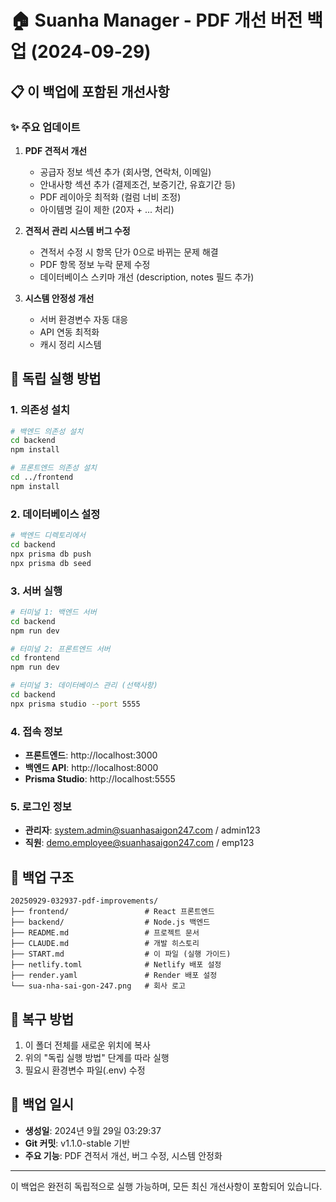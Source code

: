 # 🏠 Suanha Manager - PDF 개선 버전 백업 (2024-09-29)

## 📋 이 백업에 포함된 개선사항

### ✨ 주요 업데이트
1. **PDF 견적서 개선**
   - 공급자 정보 섹션 추가 (회사명, 연락처, 이메일)
   - 안내사항 섹션 추가 (결제조건, 보증기간, 유효기간 등)
   - PDF 레이아웃 최적화 (컬럼 너비 조정)
   - 아이템명 길이 제한 (20자 + ... 처리)

2. **견적서 관리 시스템 버그 수정**
   - 견적서 수정 시 항목 단가 0으로 바뀌는 문제 해결
   - PDF 항목 정보 누락 문제 수정
   - 데이터베이스 스키마 개선 (description, notes 필드 추가)

3. **시스템 안정성 개선**
   - 서버 환경변수 자동 대응
   - API 연동 최적화
   - 캐시 정리 시스템

## 🚀 독립 실행 방법

### 1. 의존성 설치
```bash
# 백엔드 의존성 설치
cd backend
npm install

# 프론트엔드 의존성 설치
cd ../frontend
npm install
```

### 2. 데이터베이스 설정
```bash
# 백엔드 디렉토리에서
cd backend
npx prisma db push
npx prisma db seed
```

### 3. 서버 실행
```bash
# 터미널 1: 백엔드 서버
cd backend
npm run dev

# 터미널 2: 프론트엔드 서버
cd frontend
npm run dev

# 터미널 3: 데이터베이스 관리 (선택사항)
cd backend
npx prisma studio --port 5555
```

### 4. 접속 정보
- **프론트엔드**: http://localhost:3000
- **백엔드 API**: http://localhost:8000
- **Prisma Studio**: http://localhost:5555

### 5. 로그인 정보
- **관리자**: system.admin@suanhasaigon247.com / admin123
- **직원**: demo.employee@suanhasaigon247.com / emp123

## 📂 백업 구조
```
20250929-032937-pdf-improvements/
├── frontend/                 # React 프론트엔드
├── backend/                  # Node.js 백엔드
├── README.md                 # 프로젝트 문서
├── CLAUDE.md                 # 개발 히스토리
├── START.md                  # 이 파일 (실행 가이드)
├── netlify.toml              # Netlify 배포 설정
├── render.yaml               # Render 배포 설정
└── sua-nha-sai-gon-247.png   # 회사 로고
```

## 🔄 복구 방법
1. 이 폴더 전체를 새로운 위치에 복사
2. 위의 "독립 실행 방법" 단계를 따라 실행
3. 필요시 환경변수 파일(.env) 수정

## 📝 백업 일시
- **생성일**: 2024년 9월 29일 03:29:37
- **Git 커밋**: v1.1.0-stable 기반
- **주요 기능**: PDF 견적서 개선, 버그 수정, 시스템 안정화

---

이 백업은 완전히 독립적으로 실행 가능하며, 모든 최신 개선사항이 포함되어 있습니다.